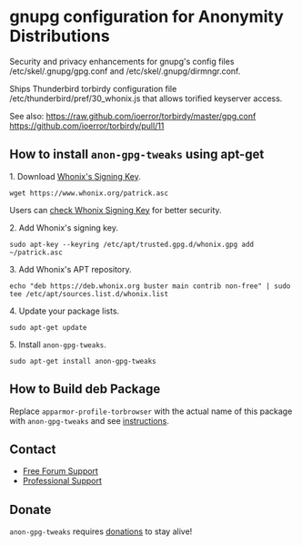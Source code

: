 # gnupg configuration for Anonymity Distributions #

Security and privacy enhancements for gnupg's config files
/etc/skel/.gnupg/gpg.conf and /etc/skel/.gnupg/dirmngr.conf.

Ships Thunderbird torbirdy configuration file
/etc/thunderbird/pref/30_whonix.js that allows torified keyserver access.

See also:
https://raw.github.com/ioerror/torbirdy/master/gpg.conf
https://github.com/ioerror/torbirdy/pull/11
## How to install `anon-gpg-tweaks` using apt-get ##

1\. Download [Whonix's Signing Key]().

```
wget https://www.whonix.org/patrick.asc
```

Users can [check Whonix Signing Key](https://www.whonix.org/wiki/Whonix_Signing_Key) for better security.

2\. Add Whonix's signing key.

```
sudo apt-key --keyring /etc/apt/trusted.gpg.d/whonix.gpg add ~/patrick.asc
```

3\. Add Whonix's APT repository.

```
echo "deb https://deb.whonix.org buster main contrib non-free" | sudo tee /etc/apt/sources.list.d/whonix.list
```

4\. Update your package lists.

```
sudo apt-get update
```

5\. Install `anon-gpg-tweaks`.

```
sudo apt-get install anon-gpg-tweaks
```

## How to Build deb Package ##

Replace `apparmor-profile-torbrowser` with the actual name of this package with `anon-gpg-tweaks` and see [instructions](https://www.whonix.org/wiki/Dev/Build_Documentation/apparmor-profile-torbrowser).

## Contact ##

* [Free Forum Support](https://forums.whonix.org)
* [Professional Support](https://www.whonix.org/wiki/Professional_Support)

## Donate ##

`anon-gpg-tweaks` requires [donations](https://www.whonix.org/wiki/Donate) to stay alive!
